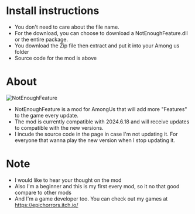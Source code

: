 # Install instructions

- You don't need to care about the file name.
- For the download, you can choose to download a NotEnoughFeature.dll or the entire package.
- You download the Zip file then extract and put it into your Among us folder
- Source code for the mod is above

# About
![NotEnoughFeature](https://github.com/user-attachments/assets/69a579ef-bef7-4ffe-83ea-2296bd0229cf)

- NotEnoughFeature is a mod for AmongUs that will add more "Features" to the game every update.
- The mod is currently compatible with 2024.6.18 and will receive updates to compatible with the new versions.
- I incude the source code in the page in case I'm not updating it. For everyone that wanna play the new version when I stop updating it.

# Note
- I would like to hear your thought on the mod
- Also I'm a beginner and this is my first every mod, so it no that good compare to other mods
- And I'm a game developer too. You can check out my games at https://epichorrors.itch.io/


